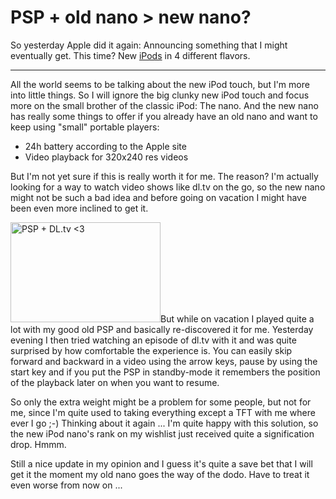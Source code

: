 # PSP + old nano > new nano?

So yesterday Apple did it again: Announcing something that I might eventually get. This time? New [iPods](http://www.apple.com/ipodtouch/) in 4 different flavors.

-------------------------------

All the world seems to be talking about the new iPod touch, but I'm more into little things. So I will ignore the big clunky new iPod touch and focus more on the small brother of the classic iPod: The nano. And the new nano has really some things to offer if you already have an old nano and want to keep using "small" portable players:

* 24h battery according to the Apple site
* Video playback for 320x240 res videos

But I'm not yet sure if this is really worth it for me. The reason? I'm actually looking for a way to watch video shows like dl.tv on the go, so the new nano might not be such a bad idea and before going on vacation I might have been even more inclined to get it.

<a class="left" href="http://www.flickr.com/photos/zerok/1335682857/" title="Photo Sharing"><img src="http://farm2.static.flickr.com/1418/1335682857_84ffbe75a9_m.jpg" width="240" height="160" alt="PSP + DL.tv &lt;3" /></a>But while on vacation I played quite a lot with my good old PSP and basically re-discovered it for me. Yesterday evening I then tried watching an episode of dl.tv with it and was quite surprised by how comfortable the experience is. You can easily skip forward and backward in a video using the arrow keys, pause by using the start key and if you put the PSP in standby-mode it remembers the position of the playback later on when you want to resume.

So only the extra weight might be a problem for some people, but not for me, since I'm quite used to taking everything except a TFT with me where ever I go ;-) Thinking about it again ... I'm quite happy with this solution, so the new iPod nano's rank on my wishlist just received quite a signification drop. Hmmm.

Still a nice update in my opinion and I guess it's quite a save bet that I will get it the moment my old nano goes the way of the dodo. Have to treat it even worse from now on ...